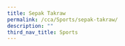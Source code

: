 ```yaml
---
title: Sepak Takraw
permalink: /cca/Sports/sepak-takraw/
description: ""
third_nav_title: Sports
---
```

